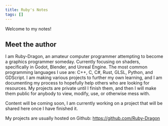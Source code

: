 ```yaml
---
title: Ruby's Notes
tags: []
---
```


Welcome to my notes!

## Meet the author

I am Ruby-Dragon, an amateur computer programmer attempting to become a graphics programmer someday. Currently focusing on shaders, specifically in Godot, Blender, and Unreal Engine. The most common programming languages I use are: C++, C, C#, Rust, GLSL, Python, and GDScript. I am making various projects to further my own learning, and I am documenting my process to hopefully help others who are looking for resources. My projects are private until I finish them, and then I will make them public for anybody to view, modify, use, or otherwise mess with.

Content will be coming soon, I am currently working on a project that will be shared here once I have finished it.

My projects are usually hosted on Github: https://github.com/Ruby-Dragon




